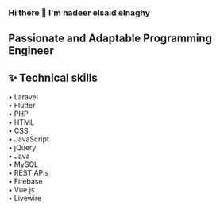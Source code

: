 ### Hi there 👋 I'm hadeer elsaid elnaghy
 ## Passionate and Adaptable Programming Engineer

## ✨ Technical skills

• Laravel<br />
• Flutter<br />
• PHP<br />
• HTML<br />
• CSS<br />
• JavaScript<br />
• jQuery<br />
• Java<br />
• MySQL<br />
• REST APIs<br />
• Firebase<br />
• Vue.js<br />
• Livewire<br />

<!--
**hadeer-elnaghy/hadeer-elnaghy** is a ✨ _special_ ✨ repository because its `README.md` (this file) appears on your GitHub profile.

Here are some ideas to get you started:

- 🔭 I’m currently working on ...
- 🌱 I’m currently learning ...
- 👯 I’m looking to collaborate on ...
- 🤔 I’m looking for help with ...
- 💬 Ask me about ...
- 📫 How to reach me: ...
- 😄 Pronouns: ...
- ⚡ Fun fact: ...
-->
